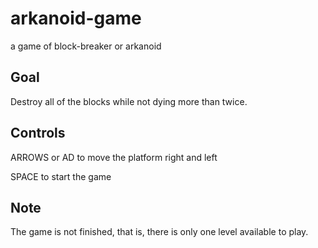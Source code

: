 # arkanoid-game
a game of block-breaker or arkanoid

## Goal

Destroy all of the blocks while not dying more than twice.

## Controls

ARROWS or AD to move the platform right and left

SPACE to start the game

## Note

The game is not finished, that is, there is only one level available to play.
